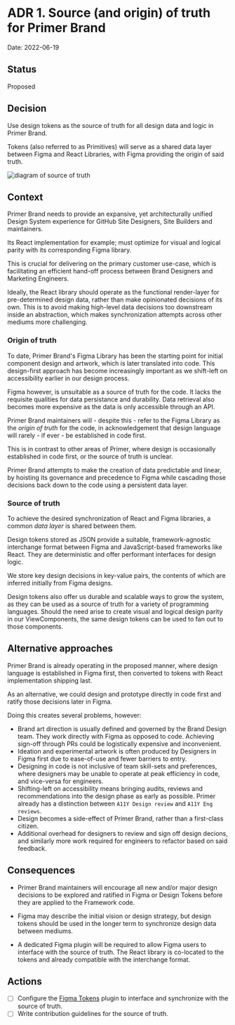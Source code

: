 # ADR 1. Source (and origin) of truth for Primer Brand

Date: 2022-06-19

## Status

Proposed

## Decision

Use design tokens as the source of truth for all design data and logic in Primer Brand.

Tokens (also referred to as Primitives) will serve as a shared data layer between Figma and React Libraries, with Figma providing the origin of said truth.

![diagram of source of truth](https://user-images.githubusercontent.com/13340707/174588236-91fc9ea3-71e8-4780-b5aa-8d74a583e624.jpg)

## Context

Primer Brand needs to provide an expansive, yet architecturally unified Design System experience for GitHub Site Designers, Site Builders and maintainers.

Its React implementation for example; must optimize for visual and logical parity with its corresponding Figma library.

This is crucial for delivering on the primary customer use-case, which is facilitating an efficient hand-off process between Brand Designers and Marketing Engineers.

Ideally, the React library should operate as the functional render-layer for pre-determined design data, rather than make opinionated decisions of its own. This is to avoid making high-level data decisions too downstream inside an abstraction, which makes synchronization attempts across other mediums more challenging.

### Origin of truth

To date, Primer Brand's Figma Library has been the starting point for initial component design and artwork, which is later translated into code. This design-first approach has become increasingly important as we shift-left on accessibility earlier in our design process.

Figma however, is unsuitable as a source of truth for the code. It lacks the requisite qualities for data persistance and durability. Data retrieval also becomes more expensive as the data is only accessible through an API.

Primer Brand maintainers will - despite this - refer to the Figma Library as the _origin of truth_ for the code, in acknowledgement that design language will rarely - if ever - be established in code first.

This is in contrast to other areas of Primer, where design is occasionally established in code first, or the source of truth is unclear.

Primer Brand attempts to make the creation of data predictable and linear, by hoisting its governance and precedence to Figma while cascading those decisions back down to the code using a persistent data layer.

### Source of truth

To achieve the desired synchronization of React and Figma libraries, a common _data layer_ is shared between them.

Design tokens stored as JSON provide a suitable, framework-agnostic interchange format between Figma and JavaScript-based frameworks like React. They are deterministic and offer performant interfaces for design logic.

We store key design decisions in key-value pairs, the contents of which are inferred initially from Figma designs.

Design tokens also offer us durable and scalable ways to grow the system, as they can be used as a source of truth for a variety of programming languages. Should the need arise to create visual and logical design parity in our ViewComponents, the same design tokens can be used to fan out to those components.

## Alternative approaches

Primer Brand is already operating in the proposed manner, where design language is established in Figma first, then converted to tokens with React implementation shipping last.

As an alternative, we could design and prototype directly in code first and ratify those decisions later in Figma.

Doing this creates several problems, however:

- Brand art direction is usually defined and governed by the Brand Design team. They work directly with Figma as opposed to code. Achieving sign-off through PRs could be logistically expensive and inconvenient.
- Ideation and experimental artwork is often produced by Designers in Figma first due to ease-of-use and fewer barriers to entry.
- Designing in code is not inclusive of team skill-sets and preferences, where designers may be unable to operate at peak efficiency in code, and vice-versa for engineers.
- Shifting-left on accessibility means bringing audits, reviews and recommendations into the design phase as early as possible. Primer already has a distinction between `A11Y Design review` and `A11Y Eng reviews`.
- Design becomes a side-effect of Primer Brand, rather than a first-class citizen.
- Additional overhead for designers to review and sign off design decions, and similarly more work required for engineers to refactor based on said feedback.

## Consequences

- Primer Brand maintainers will encourage all new and/or major design decisions to be explored and ratified in Figma or Design Tokens before they are applied to the Framework code.

- Figma may describe the initial vision or design strategy, but design tokens should be used in the longer term to synchronize design data between mediums.

- A dedicated Figma plugin will be required to allow Figma users to interface with the source of truth. The React library is co-located to the tokens and already compatible with the interchange format.

## Actions

- [ ] Configure the [Figma Tokens](https://www.figma.com/community/plugin/843461159747178978/Figma-Tokens) plugin to interface and synchronize with the source of truth.
- [ ] Write contribution guidelines for the source of truth.
